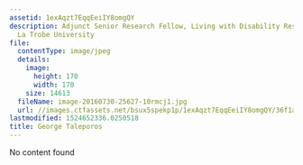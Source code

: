 ```yaml
---
assetid: 1exAqzt7EqqEeiIY8omgQY
description: Adjunct Senior Research Fellow, Living with Disability Research Centre,
  La Trobe University
file:
  contentType: image/jpeg
  details:
    image:
      height: 170
      width: 170
    size: 14613
  fileName: image-20160730-25627-10rmcj1.jpg
  url: //images.ctfassets.net/bsux5spekp1p/1exAqzt7EqqEeiIY8omgQY/36f1a714ca0dd9ace44f86a65b5349b4/image-20160730-25627-10rmcj1.jpg
lastmodified: 1524652336.0250518
title: George Taleporos
---
```

No content found